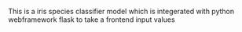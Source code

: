 This is a iris species classifier model which is integerated with python webframework flask to take a frontend input values
